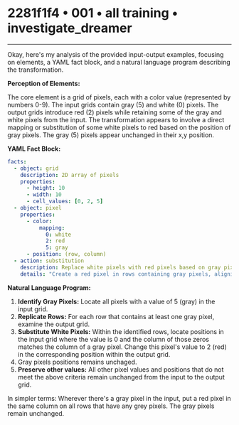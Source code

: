 # 2281f1f4 • 001 • all training • investigate_dreamer

---
Okay, here's my analysis of the provided input-output examples, focusing on elements, a YAML fact block, and a natural language program describing the transformation.

**Perception of Elements:**

The core element is a grid of pixels, each with a color value (represented by numbers 0-9). The input grids contain gray (5) and white (0) pixels. The output grids introduce red (2) pixels while retaining some of the gray and white pixels from the input. The transformation appears to involve a direct mapping or substitution of some white pixels to red based on the position of gray pixels. The gray (5) pixels appear unchanged in their x,y position.

**YAML Fact Block:**



```yaml
facts:
  - object: grid
    description: 2D array of pixels
    properties:
      - height: 10
      - width: 10
      - cell_values: [0, 2, 5]
  - object: pixel
    properties:
      - color:
          mapping:
            0: white
            2: red
            5: gray
      - position: (row, column)
  - action: substitution
    description: Replace white pixels with red pixels based on gray pixel locations
    details: "Create a red pixel in rows containing gray pixels, aligning the red pixel columns with the gray pixel columns. Red pixels do not replace the gray ones."
```



**Natural Language Program:**

1.  **Identify Gray Pixels:** Locate all pixels with a value of 5 (gray) in the input grid.
2.  **Replicate Rows:** For each row that contains at least one gray pixel, examine the output grid.
3.  **Substitute White Pixels:** Within the identified rows, locate positions in the input grid where the value is 0 and the column of those zeros matches the column of a gray pixel. Change this pixel's value to 2 (red) in the corresponding position within the output grid.
4. Gray pixels positions remains unchaged.
5.  **Preserve other values:** All other pixel values and positions that do not meet the above criteria remain unchanged from the input to the output grid.

In simpler terms: Wherever there's a gray pixel in the input, put a red pixel in the same column on all rows that have any grey pixels. The gray pixels remain unchanged.

